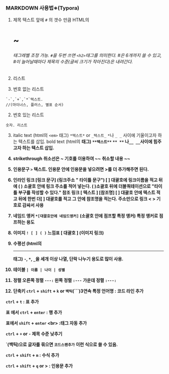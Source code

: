 ### MARKDOWN 사용법※(Typora)
1. 제목
  텍스트 앞에 `#` 의 갯수 만큼 HTML의 <h1>~<h6> 태그레벨 조정 가능.
  `#`을 두번 쓰면 `<h2>`태그를 의미한다.
  #은 6개까지 쓸 수 있고, #이 늘어날때마다 제목의 수준(글씨 크기가 작아진다)은 내려간다.

2. 리스트
  1. 번호 없는 리스트
  ```
  `-`,`+`,`*`텍스트.
  //(마이너스, 플러스, 별표 순서)
  ```
  2. 번호 있는 리스트
  ```
  숫자. 리스트
  ```

3. italic text (html의 `<em>` 태그)
  `*텍스트*` or `_텍스트_`
  `*`나 `_ _` 사이에 기울이고자 하는 텍스트를 삽입.
  bold text (html의 <strong>태그)
  `**텍스트**`
  `** **` 나`__ __`사이에 힘주고자 하는 텍스트 삽입.

4. strikethrough
  취소선은 ~ 기호를 이용하여 ~~ 취소할 내용 ~~

5. 인용문구
  `>`
  텍스트. 인용문 안에 인용문을 넣으려면 >를 더 추가해주면 된다.

6. 인라인 링크
  [링크 문구] (링크주소 " 타이틀 문구")
  [ ] 대괄호에 링크이름을 적고 뒤에 ( ) 소괄호 안에 링크 주소를 적어 넣는다. ( )소괄호 뒤에 더블쿼테이션으로 "타이틀 부구를 작성할 수 있다."
  참조 링크
  [ 텍스트 ] [참조명]
  [ ] 대괄호 안에 텍스트 적고 뒤에 한번 더[ ] 대괄호를 적고 그 안에 참조명을 적는다.
  주소만으로 링크
  < > 기호로 감싸서 사용

7. 네임드 앵커
  `*[대괄호안에 네임드앵커]` (소괄호 안에 점프할 특정 앵커)
  특정 앵커로 점프하는 용도

8. 이미지
  `! [ ] ( )`
  느낌표 [ 대괄호 ] (이미지 링크)

9. 수평선 (html의 <hr/> 태그)
  `-`, `*`, `_`을 세개 이상 나열, 단락 나누기 용도로 많이 사용.

10. 테이블
  `| 이름 | 나이 | 성별`

11. 정렬
  오른쪽 정렬 `---:`
  왼쪽 정렬 `:---`
  가운데 정렬 `:---:`
  
12. 단축키
`ctrl` + `shift` + `k` or `백틱`(\`\`\`)3연속 특정 언어명 : 코드 라인 추가

`ctrl` + `t` : 표 추가

표 에서 `ctrl` + `enter` : 행 추가

표에서 `shift` + `enter` \<br> :태그 자동 추가

`ctrl` + `+` or `-` 제목 수준 낮추기

\`(백틱)으로 글자를 묶으면 `코드스팬추가` 이런 식으로 쓸 수 있음.

`ctrl` + `shift` + `m` : 수식 추가

`ctrl` + `shift` + `q` or > : 인용문 추가 
